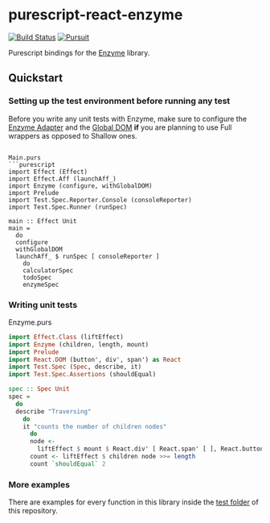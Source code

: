 # purescript-react-enzyme

[![Build Status](https://travis-ci.com/alvart/purescript-react-enzyme.svg?branch=main)](https://travis-ci.com/alvart/purescript-react-enzyme)
[![Pursuit](https://pursuit.purescript.org/packages/purescript-react-enzyme/badge)](https://pursuit.purescript.org/packages/purescript-react-enzyme)

Purescript bindings for the [Enzyme](https://enzymejs.github.io/enzyme) library.

## Quickstart

### Setting up the test environment before running any test

Before you write any unit tests with Enzyme, make sure to configure the [Enzyme Adapter](https://www.npmjs.com/package/enzyme-adapter-react-16) and the [Global DOM](https://www.npmjs.com/package/global-jsdom) **if** you are planning to use Full wrappers as opposed to Shallow ones.
```

Main.purs
```purescript
import Effect (Effect)
import Effect.Aff (launchAff_)
import Enzyme (configure, withGlobalDOM)
import Prelude
import Test.Spec.Reporter.Console (consoleReporter)
import Test.Spec.Runner (runSpec)

main :: Effect Unit
main =
  do
  configure
  withGlobalDOM
  launchAff_ $ runSpec [ consoleReporter ]
    do
    calculatorSpec
    todoSpec
    enzymeSpec
```

### Writing unit tests

Enzyme.purs
```purescript
import Effect.Class (liftEffect)
import Enzyme (children, length, mount)
import Prelude
import React.DOM (button', div', span') as React
import Test.Spec (Spec, describe, it)
import Test.Spec.Assertions (shouldEqual)

spec :: Spec Unit
spec =
  do
  describe "Traversing"
    do
    it "counts the number of children nodes"
      do
      node <-
        liftEffect $ mount $ React.div' [ React.span' [ ], React.button' [ ] ]
      count <- liftEffect $ children node >>= length
      count `shouldEqual` 2
```

### More examples

There are examples for every function in this library inside the [test folder](test) of this repository.
